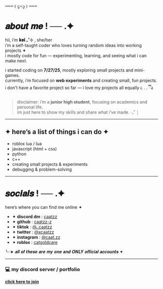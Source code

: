 ⏔⏔⏔ ꒰ ᧔ෆ᧓ ꒱ ⏔⏔⏔  
# 𝒂𝒃𝒐𝒖𝒕 𝒎𝒆 ! ── .✦

hii, i’m **𝐤𝐞𝐢 ₊˚⊹** , she/her <br>
i’m a self-taught coder who loves turning random ideas into working projects ✦  
i mostly code for fun — experimenting, learning, and seeing what i can make next.

i started coding on **7/27/25**, mostly exploring small projects and mini-games.  
currently, i’m focused on **web experiments** and creating small, fun projects.  
i don't have a favorite project so far — i love my projects all equally ૮ ․ ․ ྀིა  

> disclaimer: i’m a **junior high student**, focusing on academics and personal life.  
> im just here to show my skills and share what i’ve made. ‧₊˚ ┊  

---

## ✦ here’s a list of things i can do ✦
- roblox lua / lua  
- javascript (html + css)  
- python  
- c++  
- creating small projects & experiments  
- debugging & problem-solving  

---

# 𝒔𝒐𝒄𝒊𝒂𝒍𝒔 ! ── .✦  
here’s where you can find me online ✦  

- ✦ **discord dm** : [caatzz](https://discord.com/users/1328319187210211390)
- ✦ **github** : [caatzz-z](https://github.com/caatzz-z)  
- ✦ **tiktok** : [@..caatzz](https://www.tiktok.com/@..caatzz)  
- ✦ **twitter** : [@xcaatzz](https://x.com/xcaatzz)  
- ✦ **instagram** : [@caat.zz](https://www.instagram.com/caat.zz/)  
- ✦ **roblox** : [catgoldcare](https://www.roblox.com/users/2441682066/profile)  

╰┈➤ 𝒂𝒍𝒍 𝒐𝒇 𝒕𝒉𝒆𝒔𝒆 𝒂𝒓𝒆 𝒎𝒚 𝒐𝒏𝒆 𝒂𝒏𝒅 𝑶𝑵𝑳𝒀 𝒐𝒇𝒇𝒊𝒄𝒊𝒂𝒍 𝒂𝒄𝒄𝒐𝒖𝒏𝒕𝒔 ✦  

---

### 💻 my discord server / portfolio
[**click here to join**](https://discord.gg/2Y5rFHYdf5)
